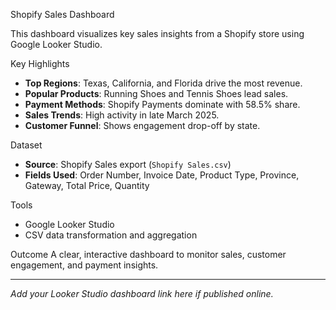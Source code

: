 Shopify Sales Dashboard

This dashboard visualizes key sales insights from a Shopify store using Google Looker Studio.

Key Highlights
- **Top Regions**: Texas, California, and Florida drive the most revenue.
- **Popular Products**: Running Shoes and Tennis Shoes lead sales.
- **Payment Methods**: Shopify Payments dominate with 58.5% share.
- **Sales Trends**: High activity in late March 2025.
- **Customer Funnel**: Shows engagement drop-off by state.

Dataset
- **Source**: Shopify Sales export (`Shopify Sales.csv`)
- **Fields Used**: Order Number, Invoice Date, Product Type, Province, Gateway, Total Price, Quantity

Tools
- Google Looker Studio
- CSV data transformation and aggregation

Outcome
A clear, interactive dashboard to monitor sales, customer engagement, and payment insights.

---
*Add your Looker Studio dashboard link here if published online.*
